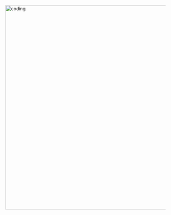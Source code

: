 <img  alt = "coding" width = "1280" height = "640" src ="https://user-images.githubusercontent.com/74038190/242390524-0c7eb6ed-663b-4ce4-bfbd-18239a38ba1b.gif">
